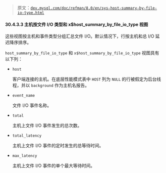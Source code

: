 > 原文：[`dev.mysql.com/doc/refman/8.0/en/sys-host-summary-by-file-io-type.html`](https://dev.mysql.com/doc/refman/8.0/en/sys-host-summary-by-file-io-type.html)

#### 30.4.3.3 主机按文件 I/O 类型和 x$host_summary_by_file_io_type 视图

这些视图按主机和事件类型分组汇总文件 I/O。默认情况下，行按主机和总 I/O 延迟降序排序。

`host_summary_by_file_io_type` 和 `x$host_summary_by_file_io_type` 视图具有以下列：

+   `host`

    客户端连接的主机。在底层性能模式表中 `HOST` 列为 `NULL` 的行被假定为后台线程，并以 `background` 作为主机名报告。

+   `event_name`

    文件 I/O 事件名称。

+   `total`

    主机上文件 I/O 事件发生的总次数。

+   `total_latency`

    主机上文件 I/O 事件的定时发生的总等待时间。

+   `max_latency`

    主机上文件 I/O 事件的单个最大等待时间。
